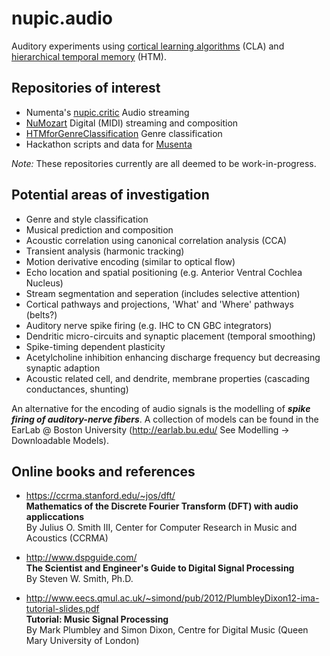# nupic.audio

Auditory experiments using [cortical learning algorithms](https://scholar.google.co.uk/scholar?q=cortical+learning+algorithms&hl=en&as_sdt=0&as_vis=1&oi=scholart&sa=X&ei=fYM6VZHVMIfqaIPcgNAI&ved=0CB4QgQMwAA) (CLA) and [hierarchical temporal memory](https://scholar.google.co.uk/scholar?q=hierarchical+temporal+memory&hl=en&as_sdt=0&as_vis=1&oi=scholart&sa=X&ei=1IM6Vfy6AZKO7AbSnYDgAQ&sqi=2&ved=0CB4QgQMwAA) (HTM).

## Repositories of interest

- Numenta's [nupic.critic](https://github.com/numenta/nupic.critic) Audio streaming
- [NuMozart](https://github.com/passiweinberger/NuMozart) Digital (MIDI) streaming and composition
- [HTMforGenreClassification](https://github.com/nupic.community/nupic.audio/HTMforGenreClassification) Genre classification
- Hackathon scripts and data for [Musenta](https://github.com/jinpan/Musenta)

_Note:_ These repositories currently are all deemed to be work-in-progress.

## Potential areas of investigation

- Genre and style classification
- Musical prediction and composition
- Acoustic correlation using canonical correlation analysis (CCA)
- Transient analysis (harmonic tracking)
- Motion derivative encoding (similar to optical flow)
- Echo location and spatial positioning (e.g. Anterior Ventral Cochlea Nucleus)
- Stream segmentation and seperation (includes selective attention)
- Cortical pathways and projections, 'What' and 'Where' pathways (belts?)
- Auditory nerve spike firing (e.g. IHC to CN GBC integrators)
- Dendritic micro-circuits and synaptic placement (temporal smoothing)
- Spike-timing dependent plasticity
- Acetylcholine inhibition enhancing discharge frequency but decreasing synaptic adaption
- Acoustic related cell, and dendrite, membrane properties (cascading conductances, shunting)

An alternative for the encoding of audio signals is the modelling of _**spike firing of auditory-nerve fibers**_. A collection of models can be found in the EarLab @ Boston University (http://earlab.bu.edu/ See Modelling -> Downloadable Models).  

## Online books and references

- https://ccrma.stanford.edu/~jos/dft/  
**Mathematics of the Discrete Fourier Transform (DFT) with audio appliccations**  
By Julius O. Smith III, Center for Computer Research in Music and Acoustics (CCRMA)

- http://www.dspguide.com/  
**The Scientist and Engineer's Guide to Digital Signal Processing**  
By Steven W. Smith, Ph.D.

- http://www.eecs.qmul.ac.uk/~simond/pub/2012/PlumbleyDixon12-ima-tutorial-slides.pdf  
**Tutorial: Music Signal Processing**  
By Mark Plumbley and Simon Dixon, Centre for Digital Music (Queen Mary University of London)
